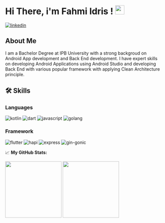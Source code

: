# Hi There, i'm Fahmi Idris ! <img src="https://media.giphy.com/media/hvRJCLFzcasrR4ia7z/giphy.gif" width="29px">

[![linkedin](https://img.shields.io/badge/Linkedin-0e76a8?style=for-the-badge&logo=Linkedin&logoColor=white)](https://www.linkedin.com/in/fahmi-idris-87ba22259/)

## About Me
I am a Bachelor Degree at IPB University with a strong backgroud on Android App development and Back End 
development. I have expert skills on developing Android Applications using Android Studio and developing Back 
End with various popular framework with applying Clean Architecture principle.

## 🛠️ Skills

### Languages

![kotlin](https://img.shields.io/badge/Kotlin-00A7D0?style=for-the-badge&logo=kotlin&logoColor=white)
![dart](https://img.shields.io/badge/Dart-28B6F6?style=for-the-badge&logo=dart&logoColor=white)
![javascript](https://img.shields.io/badge/JavaScript-323330?style=for-the-badge&logo=javascript&logoColor=F7DF1E)
![golang](https://img.shields.io/badge/Golang-00A7D0?style=for-the-badge&logo=golang&logoColor=white)

### Framework

![flutter](https://img.shields.io/badge/flutter-66B1F1?style=for-the-badge&logo=flutter&logoColor=61DAFB)
![hapi](https://img.shields.io/badge/Hapi.js-00A7D0?style=for-the-badge&logo=hapi&logoColor=white)
![express](https://img.shields.io/badge/Express.js-84BA41?style=for-the-badge&logo=express&logoColor=FFFFFF)
![gin-gonic](https://img.shields.io/badge/Gin%20Gonic-20232A?style=for-the-badge&logo=gin&logoColor=FFFFFF)


📈 **My GitHub Stats:**

<p>
  <img height="180em" src="https://github-readme-stats.vercel.app/api?username=fahmiidris007&show_icons=true&locale=en" />
  <img height="180em" src="https://github-readme-stats.vercel.app/api/top-langs/?username=fahmiidris007&show_icons=true&hide_border=true&layout=compact&langs_count=8"/>
</p>
